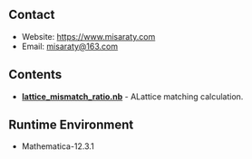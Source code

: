 ## Contact
* Website: https://www.misaraty.com
* Email: misaraty@163.com

## Contents
* **[lattice_mismatch_ratio.nb](./lattice_mismatch_ratio.nb)** - ALattice matching calculation.

## Runtime Environment
* Mathematica-12.3.1

